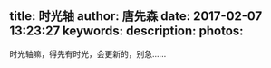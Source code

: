 title: 时光轴
author: 唐先森
date: 2017-02-07 13:23:27
keywords:
description:
photos:
---

时光轴嘛，得先有时光，会更新的，别急......

